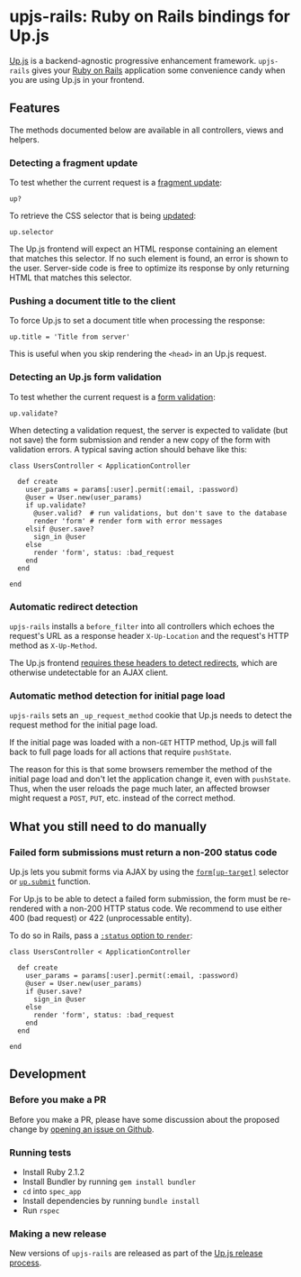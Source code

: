 upjs-rails: Ruby on Rails bindings for Up.js
============================================

[Up.js](http://upjs.io) is a backend-agnostic progressive enhancement framework. `upjs-rails` gives your [Ruby on Rails](http://rubyonrails.org/) application some convenience candy when you are using Up.js in your frontend.


Features
--------

The methods documented below are available in all controllers, views and helpers.

### Detecting a fragment update

To test whether the current request is a [fragment update](http://upjs.io/up.replace):

    up?

To retrieve the CSS selector that is being [updated](http://upjs.io/up.replace):

    up.selector

The Up.js frontend will expect an HTML response containing an element that matches this selector. If no such element is found, an error is shown to the user. Server-side code is free to optimize its response by only returning HTML that matches this selector.

### Pushing a document title to the client

To force Up.js to set a document title when processing the response:

    up.title = 'Title from server'

This is useful when you skip rendering the `<head>` in an Up.js request.

### Detecting an Up.js form validation

To test whether the current request is a [form validation](http://upjs.io/up-validate):

    up.validate?

When detecting a validation request, the server is expected to validate (but not save) the form submission and render a new copy of the form with validation errors. A typical saving action should behave like this:

    class UsersController < ApplicationController

      def create
        user_params = params[:user].permit(:email, :password)
        @user = User.new(user_params)
        if up.validate?
          @user.valid?  # run validations, but don't save to the database
          render 'form' # render form with error messages
        elsif @user.save?
          sign_in @user
        else
          render 'form', status: :bad_request
        end
      end

    end

### Automatic redirect detection

`upjs-rails` installs a `before_filter` into all controllers which echoes the request's URL as a response header `X-Up-Location` and the request's
HTTP method as `X-Up-Method`.

The Up.js frontend [requires these headers to detect redirects](http://upjs.io/form-up-target#redirects), which are otherwise undetectable for an AJAX client.

### Automatic method detection for initial page load

`upjs-rails` sets an `_up_request_method` cookie that Up.js needs to detect the request method for the initial page load.

If the initial page was loaded with a non-`GET` HTTP method, Up.js will fall back to full page loads for all actions that require `pushState`.

The reason for this is that some browsers remember the method of the initial page load and don't let the application change it, even with `pushState`. Thus, when the user reloads the page much later, an affected browser might request a `POST`, `PUT`, etc. instead of the correct method.


What you still need to do manually
----------------------------------

### Failed form submissions must return a non-200 status code

Up.js lets you submit forms via AJAX by using the [`form[up-target]`](http://upjs.io/form-up-target) selector or [`up.submit`](http://upjs.io/up.submit) function.

For Up.js to be able to detect a failed form submission, the form must be re-rendered with a non-200 HTTP status code. We recommend to use either 400 (bad request) or 422 (unprocessable entity).

To do so in Rails, pass a [`:status` option to `render`](http://guides.rubyonrails.org/layouts_and_rendering.html#the-status-option):

    class UsersController < ApplicationController

      def create
        user_params = params[:user].permit(:email, :password)
        @user = User.new(user_params)
        if @user.save?
          sign_in @user
        else
          render 'form', status: :bad_request
        end
      end

    end


Development
-----------

### Before you make a PR

Before you make a PR, please have some discussion about the proposed change by [opening an issue on Github](https://github.com/makandra/upjs/issues/new).

### Running tests

- Install Ruby 2.1.2
- Install Bundler by running `gem install bundler`
- `cd` into `spec_app`
- Install dependencies by running `bundle install`
- Run `rspec`

### Making a new release

New versions of `upjs-rails` are released as part of the [Up.js release process](https://github.com/makandra/upjs/blob/master/README.md#making-a-new-release).
